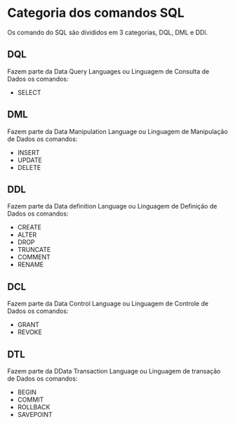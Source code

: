 # Categoria dos comandos SQL
Os comando do SQL são divididos em 3 categorias, DQL, DML e DDl.

## DQL
Fazem parte da Data Query Languages ou Linguagem de Consulta de Dados os comandos:
- SELECT

## DML
Fazem parte da Data Manipulation Language  ou Linguagem de Manipulação de Dados os comandos:
- INSERT
- UPDATE
- DELETE

## DDL
Fazem parte da Data definition Language ou Linguagem de Definição de Dados os comandos:
- CREATE
- ALTER
- DROP
- TRUNCATE
- COMMENT
- RENAME

## DCL
Fazem parte da Data Control Language ou Linguagem de Controle de Dados os comandos:
- GRANT
- REVOKE

## DTL
Fazem parte da DData Transaction Language ou Linguagem de transação de Dados os comandos:
- BEGIN
- COMMIT
- ROLLBACK
- SAVEPOINT